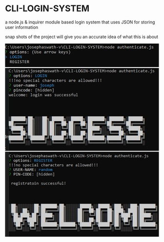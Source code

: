 # CLI-LOGIN-SYSTEM
a node.js &amp; inquirer module based login system that uses JSON for storing user information 

snap shots of the project will give you an accurate idea of what this is about 

<img src="project-snap-shots/options-cli.png">
<img src="project-snap-shots/login-success-cli.png">
<img src="project-snap-shots/cli-register-welcome.png">
